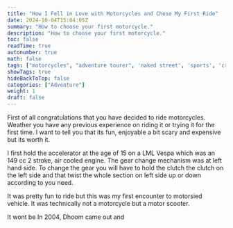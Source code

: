 ```yaml
---
title: "How I Fell in Love with Motorcycles and Chose My First Ride"
date: 2024-10-04T15:04:05Z
summary: "How to choose your first motorcycle."
description: "How to choose your first motorcycle."
toc: false
readTime: true
autonumber: true
math: false
tags: ["motorcycles", "adventure tourer", 'naked street', 'sports', 'cruisers']
showTags: true
hideBackToTop: false
categories: ["Adventure"]
weight: 1
draft: false
---
```


First of all congratulations that you have decided to ride motorcycles.
Weather you have any previous experience on riding it or trying it for the first time.
I want to tell you that its fun, enjoyable a bit scary and expensive but its worth it.

I first hold the accelerator at the age of 15 on a LML Vespa which was an 149 cc 2 stroke, air cooled engine.
The gear change mechanism was at left hand side. To change the gear you will have to hold the clutch the clutch on the left
side and that twist the whole section on left side up or down according to you need.

It was pretty fun to ride but this was my first encounter to motorsied vehicle. It was technically not a motorcycle but
a motor scooter. 

It wont be In 2004, Dhoom came out and 
